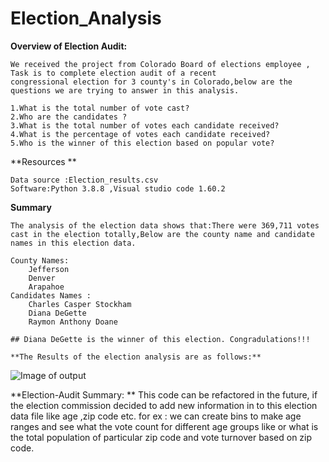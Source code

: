 # Election_Analysis

**Overview of Election Audit:**

    We received the project from Colorado Board of elections employee , Task is to complete election audit of a recent 
    congressional election for 3 county's in Colorado,below are the questions we are trying to answer in this analysis.

    1.What is the total number of vote cast?
    2.Who are the candidates ?
    3.What is the total number of votes each candidate received? 
    4.What is the percentage of votes each candidate received?
    5.Who is the winner of this election based on popular vote?

**Resources **

    Data source :Election_results.csv
    Software:Python 3.8.8 ,Visual studio code 1.60.2

**Summary**
   
    The analysis of the election data shows that:There were 369,711 votes cast in the election totally,Below are the county name and candidate names in this election data.
    
    County Names:
        Jefferson
        Denver
        Arapahoe
    Candidates Names :
        Charles Casper Stockham 
        Diana DeGette
        Raymon Anthony Doane
    
    ## Diana DeGette is the winner of this election. Congradulations!!!
 
    **The Results of the election analysis are as follows:**
![Image of output](electionanalysis\Resources\Pypoll_output_final.PNG)  


**Election-Audit Summary: **
    This code can be refactored in the future, if the election commission decided to add new information in to this election data file like age ,zip code etc. for ex : we can create bins to make age ranges and see what the vote count for different age groups like or what is the total population of particular zip code and vote turnover based on zip code.

    


